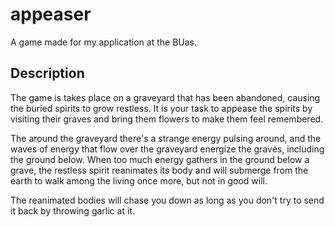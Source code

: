 # appeaser

A game made for my application at the BUas.

## Description

The game is takes place on a graveyard that has been abandoned, causing the buried spirits to grow restless.
It is your task to appease the spirits by visiting their graves and bring them flowers to make them feel remembered.

The around the graveyard there's a strange energy pulsing around, and the waves of energy that flow over the graveyard energize the graves, including the ground below.
When too much energy gathers in the ground below a grave, the restless spirit reanimates its body and will submerge from the earth to walk among the living once more, but not in good will.

The reanimated bodies will chase you down as long as you don't try to send it back by throwing garlic at it.
